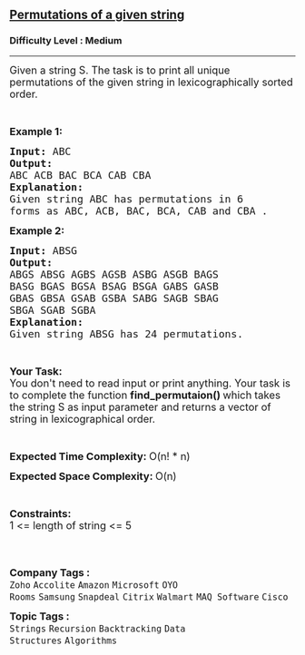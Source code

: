 <h2><a href="https://practice.geeksforgeeks.org/problems/permutations-of-a-given-string2041/1">Permutations of a given string</a></h2><h3>Difficulty Level : Medium</h3><hr><div class="problems_problem_content__Xm_eO"><p><span style="font-size:18px">Given a string S. The task is to print all unique permutations of the&nbsp;given string in lexicographically sorted order.</span></p>

<p>&nbsp;</p>

<p><strong><span style="font-size:18px">Example 1:</span></strong></p>

<pre><span style="font-size:18px"><strong>Input: </strong>ABC</span>
<strong><span style="font-size:18px">Output:</span></strong>
<span style="font-size:18px">ABC ACB BAC BCA CAB CBA</span>
<span style="font-size:18px"><strong>Explanation:</strong></span>
<span style="font-size:18px">Given string ABC has permutations in 6 </span>
<span style="font-size:18px">forms as ABC, ACB, BAC, BCA, CAB and CBA .</span>
</pre>

<p><strong><span style="font-size:18px">Example 2:</span></strong></p>

<pre><span style="font-size:18px"><strong>Input: </strong>ABSG</span>
<strong><span style="font-size:18px">Output:</span></strong>
<span style="font-size:18px">ABGS ABSG AGBS AGSB ASBG ASGB BAGS 
BASG BGAS BGSA BSAG BSGA GABS GASB 
GBAS GBSA GSAB GSBA SABG SAGB SBAG 
SBGA SGAB SGBA
</span><span style="font-size:18px"><strong>Explanation:</strong></span>
<span style="font-size:18px">Given string ABSG has 24 permutations.</span>
</pre>

<p>&nbsp;</p>

<p><span style="font-size:18px"><strong>Your Task:&nbsp;&nbsp;</strong><br>
You don't need to read input or print anything. Your task is to complete the function <strong>find_permutaion()&nbsp;</strong>which takes the string S as input parameter and returns a vector of string in lexicographical order.</span></p>

<p>&nbsp;</p>

<p><span style="font-size:18px"><strong>Expected Time Complexity:&nbsp;</strong>O(n! * n)</span></p>

<p><span style="font-size:18px"><strong>Expected Space&nbsp;Complexity:&nbsp;</strong>O(n)</span></p>

<p>&nbsp;</p>

<p><span style="font-size:18px"><strong>Constraints:</strong><br>
1 &lt;= length of string &lt;= 5</span><br>
&nbsp;</p>

<p>&nbsp;</p>
</div><p><span style=font-size:18px><strong>Company Tags : </strong><br><code>Zoho</code>&nbsp;<code>Accolite</code>&nbsp;<code>Amazon</code>&nbsp;<code>Microsoft</code>&nbsp;<code>OYO Rooms</code>&nbsp;<code>Samsung</code>&nbsp;<code>Snapdeal</code>&nbsp;<code>Citrix</code>&nbsp;<code>Walmart</code>&nbsp;<code>MAQ Software</code>&nbsp;<code>Cisco</code>&nbsp;<br><p><span style=font-size:18px><strong>Topic Tags : </strong><br><code>Strings</code>&nbsp;<code>Recursion</code>&nbsp;<code>Backtracking</code>&nbsp;<code>Data Structures</code>&nbsp;<code>Algorithms</code>&nbsp;